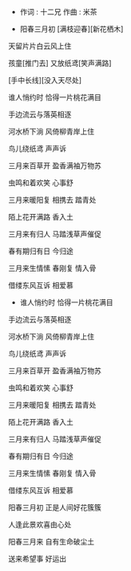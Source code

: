 - 作词 : 十二兄
作曲 : 米茶

- 阳春三月初 [满枝迎春][新花栖木]

天留片片白云风上住

孩童[推门去] 又放纸鸢[笑声满路]

[手中长线][没入天尽处]

谁人悄约时 恰得一片桃花满目

手边流云与落英相逐

河水桥下淌 风倚柳青岸上住

鸟儿绕纸鸢 声声诉

三月来百草开 盈香满袖万物苏

虫鸣和着欢笑 心事舒

三月来暖阳复 相携去 踏青处

陌上花开满路 香入土

三月来有归人 马踏浅草声催促

春有期归有日 今归途

三月来生情愫 春刚复 情入骨

借缕东风互诉 相爱慕


- 谁人悄约时 恰得一片桃花满目

手边流云与落英相逐

河水桥下淌 风倚柳青岸上住

鸟儿绕纸鸢 声声诉

三月来百草开 盈香满袖万物苏

虫鸣和着欢笑 心事舒

三月来暖阳复 相携去 踏青处

陌上花开满路 香入土

三月来有归人 马踏浅草声催促

春有期归有日 今归途

三月来生情愫 春刚复 情入骨

借缕东风互诉 相爱慕

阳春三月初 正是人间好花簇簇

人逢此景欢喜由心处

阳春三月来 自有生命破尘土

送来希望事 好运出
